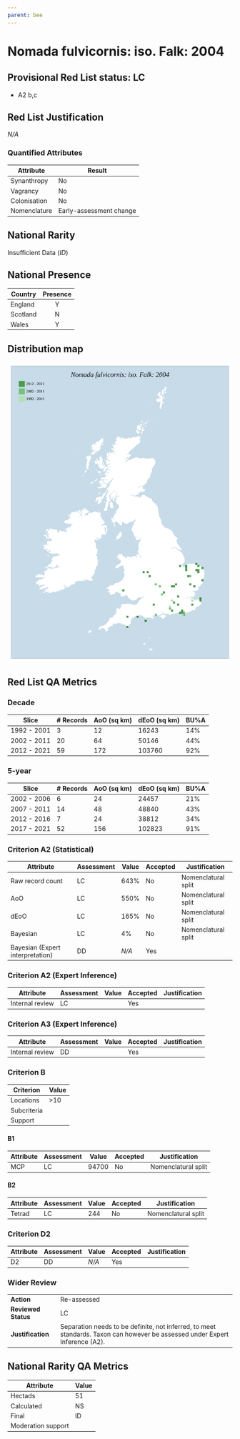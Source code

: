 ```yaml
---
parent: bee
---
```

# Nomada fulvicornis: iso. Falk: 2004

## Provisional Red List status: LC
- A2 b,c

## Red List Justification
*N/A*
### Quantified Attributes
|Attribute|Result|
|---|---|
|Synanthropy|No|
|Vagrancy|No|
|Colonisation|No|
|Nomenclature|Early-assessment change|


## National Rarity
Insufficient Data (*ID*)

## National Presence
|Country|Presence
|---|:-:|
|England|Y|
|Scotland|N|
|Wales|Y|


## Distribution map
![](../map/314.svg)

## Red List QA Metrics
### Decade
| Slice | # Records | AoO (sq km) | dEoO (sq km) |BU%A |
|---|---|---|---|---|
|1992 - 2001|3|12|16243|14%|
|2002 - 2011|20|64|50146|44%|
|2012 - 2021|59|172|103760|92%|
### 5-year
| Slice | # Records | AoO (sq km) | dEoO (sq km) |BU%A |
|---|---|---|---|---|
|2002 - 2006|6|24|24457|21%|
|2007 - 2011|14|48|48840|43%|
|2012 - 2016|7|24|38812|34%|
|2017 - 2021|52|156|102823|91%|
### Criterion A2 (Statistical)
|Attribute|Assessment|Value|Accepted|Justification
|---|---|---|---|---|
|Raw record count|LC|643%|No|Nomenclatural split|
|AoO|LC|550%|No|Nomenclatural split|
|dEoO|LC|165%|No|Nomenclatural split|
|Bayesian|LC|4%|No|Nomenclatural split|
|Bayesian (Expert interpretation)|DD|*N/A*|Yes||
### Criterion A2 (Expert Inference)
|Attribute|Assessment|Value|Accepted|Justification
|---|---|---|---|---|
|Internal review|LC||Yes||
### Criterion A3 (Expert Inference)
|Attribute|Assessment|Value|Accepted|Justification
|---|---|---|---|---|
|Internal review|DD||Yes||
### Criterion B
|Criterion| Value|
|---|---|
|Locations|>10|
|Subcriteria||
|Support||
#### B1
|Attribute|Assessment|Value|Accepted|Justification
|---|---|---|---|---|
|MCP|LC|94700|No|Nomenclatural split|
#### B2
|Attribute|Assessment|Value|Accepted|Justification
|---|---|---|---|---|
|Tetrad|LC|244|No|Nomenclatural split|
### Criterion D2
|Attribute|Assessment|Value|Accepted|Justification
|---|---|---|---|---|
|D2|DD|*N/A*|Yes||
### Wider Review
|  |  |
|---|---|
|**Action**|Re-assessed|
|**Reviewed Status**|LC|
|**Justification**|Separation needs to be definite, not inferred, to meet standards. Taxon can however be assessed under Expert Inference (A2).|


## National Rarity QA Metrics
|Attribute|Value|
|---|---|
|Hectads|51|
|Calculated|NS|
|Final|ID|
|Moderation support||




